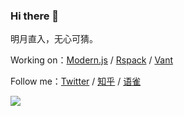 ### Hi there 👋

明月直入，无心可猜。

Working on：[Modern.js](https://github.com/web-infra-dev/modern.js) / [Rspack](https://github.com/web-infra-dev/rspack) / [Vant](https://github.com/youzan/vant)

Follow me：[Twitter](https://twitter.com/Neverland1199) / [知乎](https://www.zhihu.com/people/chen-jia-han) / [语雀](https://www.yuque.com/neverland)

<img src="https://github-readme-stats.vercel.app/api?username=chenjiahan&show_icons=true&text_color=24292e&bg_color=ffffff&hide_title=true">
